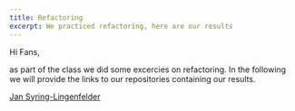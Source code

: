 ```yaml
---
title: Refactoring
excerpt: We practiced refactoring, here are our results
---
```


Hi Fans,

as part of the class we did some excercies on refactoring. In the following we will provide the links to our repositories containing our results.

[Jan Syring-Lingenfelder](https://github.com/PalatinCoder/Fowler/commits/refactoring)